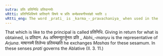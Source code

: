 ```yaml
---
sutra: प्रतिः प्रतिनिधि प्रतिदानयोः
vRtti: प्रतिनिधिविषये प्रातिदाने विषये च प्रतिः कर्मप्रवचनीयसंज्ञो भवति ॥
vRtti_eng: The word _prati_ is _karma_-_pravachaniya_ when used in the sense of representative ('representative of') or exchange ('in exchange for.')
---
```

That which is like to the principal is called प्रतिनिधि. Giving in return for what is obtained, is प्रतिदान. As अभिमन्युरर्जुनतः प्रति _ Abhi_-_manyu_ is the representative of _Arjuna_. माषानस्मै तिलेभ्यः प्रतियच्छति he exchanges _Mashas_ for these sesamum. In these senses _prati_ governs the Ablative (II. 3. 11.)
